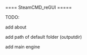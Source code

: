 ==== SteamCMD_reGUI =====

TODO:

add about

add path of default folder (outputdir)

add main engine
